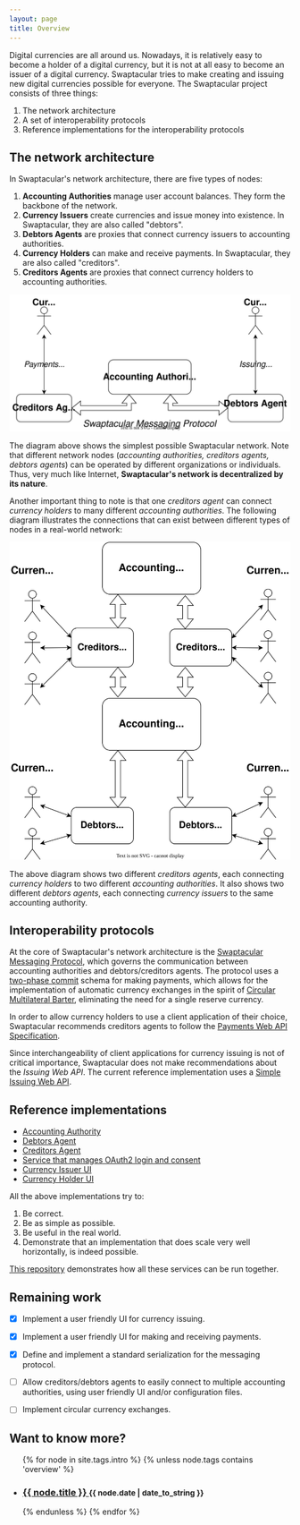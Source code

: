 ```yaml
---
layout: page
title: Overview
---
```


Digital currencies are all around us. Nowadays, it is relatively easy
to become a holder of a digital currency, but it is not at all easy to
become an issuer of a digital currency. Swaptacular tries to make
creating and issuing new digital currencies possible for everyone. The
Swaptacular project consists of three things:

1. The network architecture
2. A set of interoperability protocols
3. Reference implementations for the interoperability protocols


## The network architecture

In Swaptacular's network architecture, there are five types of nodes:

1. **Accounting Authorities** manage user account balances. They form
   the backbone of the network.
2. **Currency Issuers** create currencies and issue money into
   existence. In Swaptacular, they are also called "debtors".
3. **Debtors Agents** are proxies that connect currency issuers to
   accounting authorities.
4. **Currency Holders** can make and receive payments. In Swaptacular,
   they are also called "creditors".
5. **Creditors Agents** are proxies that connect currency holders to
   accounting authorities.

<div class="message">
  <img src="/images/swpt_basic_network.svg" alt="Swaptacular Basic Network">
</div>

The diagram above shows the simplest possible Swaptacular
network. Note that different network nodes (*accounting authorities,
creditors agents, debtors agents*) can be operated by different
organizations or individuals. Thus, very much like Internet,
**Swaptacular's network is decentralized by its nature**.

Another important thing to note is that one *creditors agent* can
connect *currency holders* to many different *accounting
authorities*. The following diagram illustrates the connections that
can exist between different types of nodes in a real-world network:

<div class="message">
  <img src="/images/swpt_complex_nework.svg" alt="Swaptacular Real-world Network">
</div>

The above diagram shows two different *creditors agents*, each
connecting *currency holders* to two different *accounting
authorities*. It also shows two different *debtors agents*, each
connecting *currency issuers* to the same accounting authority.


## Interoperability protocols

At the core of Swaptacular's network architecture is the [Swaptacular
Messaging Protocol](/public/docs/protocol.pdf), which governs the
communication between accounting authorities and debtors/creditors
agents. The protocol uses a [two-phase
commit](https://en.wikipedia.org/wiki/Two-phase_commit_protocol)
schema for making payments, which allows for the implementation of
automatic currency exchanges in the spirit of [Circular Multilateral
Barter](/public/docs/cmb-general.pdf), eliminating the need for a
single reserve currency.

In order to allow currency holders to use a client application of
their choice, Swaptacular recommends creditors agents to follow the 
[Payments Web API Specification](/public/docs/swpt_creditors/redoc.html).

Since interchangeability of client applications for currency issuing
is not of critical importance, Swaptacular does not make
recommendations about the *Issuing Web API*. The current reference
implementation uses a [Simple Issuing Web
API](/public/docs/swpt_debtors/redoc.html).


## Reference implementations

* [Accounting Authority](https://github.com/swaptacular/swpt_accounts)
* [Debtors Agent](https://github.com/swaptacular/swpt_debtors)
* [Creditors Agent](https://github.com/swaptacular/swpt_creditors)
* [Service that manages OAuth2 login and consent](https://github.com/swaptacular/swpt_login)
* [Currency Issuer UI](https://github.com/swaptacular/swpt_debtors_ui)
* [Currency Holder UI](https://github.com/swaptacular/swpt_creditors_ui)

All the above implementations try to:

1. Be correct.
2. Be as simple as possible.
3. Be useful in the real world.
4. Demonstrate that an implementation that does scale very well
   horizontally, is indeed possible.

[This repository](https://github.com/epandurski/swaptacular)
demonstrates how all these services can be run together.


## Remaining work

- [x] Implement a user friendly UI for currency issuing.
- [x] Implement a user friendly UI for making and receiving payments.
- [x] Define and implement a standard serialization for the messaging
  protocol.
- [ ] Allow creditors/debtors agents to easily connect to multiple
  accounting authorities, using user friendly UI and/or configuration
  files.
- [ ] Implement circular currency exchanges.


<div>
  <h2>Want to know more?</h2>
  <ul class="related-posts">
  {% for node in site.tags.intro %}
    {% unless node.tags contains 'overview' %}
      <li>
        <h3>
          <a href="{{ node.url }}">
            {{ node.title }}
          </a>
          <small>{{ node.date | date_to_string }}</small>
        </h3>
      </li>
    {% endunless %}
  {% endfor %}
  </ul>
</div>
